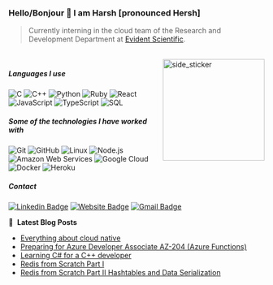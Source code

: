 
### Hello/Bonjour 👋 I am Harsh [pronounced Hersh] 

> Currently interning in the cloud team of the Research and Development Department at [Evident Scientific](https://www.evidentscientific.com/en/). 
<br />
<img align="right" width=200px height=200px alt="side_sticker" src="https://media.giphy.com/media/TEnXkcsHrP4YedChhA/giphy.gif" />

##### Languages I use

![C](https://img.shields.io/badge/-C-000000?style=flat&logo=c)
![C++](https://img.shields.io/badge/-C++-000000?style=flat&logo=c%2B%2B)
![Python](https://img.shields.io/badge/-Python-000000?style=flat&logo=python)
![Ruby](https://img.shields.io/badge/-Ruby-000000?style=flat&logo=ruby)
![React](https://img.shields.io/badge/-React-000000?style=flat&logo=react)
![JavaScript](https://img.shields.io/badge/-JavaScript-000000?style=flat&logo=javascript)
![TypeScript](https://img.shields.io/badge/-TypeScript-000000?style=flat&logo=typescript)
![SQL](https://img.shields.io/badge/-SQL-000000?style=flat&logo=postgresql)

##### Some of the technologies I have worked with

![Git](https://img.shields.io/badge/-Git-222222?style=flat&logo=git&logoColor=F05032)
![GitHub](https://img.shields.io/badge/-GitHub-222222?style=flat&logo=github&logoColor=181717)
![Linux](https://img.shields.io/badge/-Linux-222222?style=flat&logo=linux&logoColor=FCC624)
![Node.js](https://img.shields.io/badge/-Node.js-222222?style=flat&logo=node.js&logoColor=339933)
![Amazon Web Services](https://img.shields.io/badge/-Amazon%20Web%20Services-222222?style=flat-square&logo=Amazon-Web-Service)
![Google Cloud](https://img.shields.io/badge/Google%20Cloud-black?style=flat-square&logo=google-cloud)
![Docker](https://img.shields.io/badge/-Docker-black?style=flat-square&logo=docker)
![Heroku](https://img.shields.io/badge/-Heroku-222222?style=flat-square&logo=heroku)
<br/>

##### Contact

[![Linkedin Badge](https://img.shields.io/badge/-hb-000000?style=flat&logo=Linkedin&logoColor=F05032&link=https://www.linkedin.com/in/harsh-banthiya-858a6820a/)](https://www.linkedin.com/in/harsh-banthiya-858a6820a/)
[![Website Badge](https://img.shields.io/badge/-hb-000000?style=flat&logo=Google-Chrome&logoColor=white&link=https://harsh-banthiya.vercel.app/)](https://harsh-banthiya.vercel.app/)
[![Gmail Badge](https://img.shields.io/badge/-hb-c14438?style=flat&logo=Gmail&logoColor=white&link=mailto:banthiyaharsh01@gmail.com)](mailto:banthiyaharsh01@gmail.com)

📕 &nbsp;**Latest Blog Posts**
<!-- BLOG-POST-LIST:START -->
- [Everything about cloud native](https://harsh-banthiya.vercel.app/everything-about-cloud-native)
- [Preparing for Azure Developer Associate AZ-204 (Azure Functions)](https://harsh-banthiya.vercel.app/azure-functions-overview)
- [Learning C# for a C++ developer](https://harsh-banthiya.vercel.app/learning-c-for-a-c-developer)
- [Redis from Scratch Part I](https://harsh-banthiya.vercel.app/redis-from-scratch)
- [Redis from Scratch Part II Hashtables and Data Serialization](https://harsh-banthiya.vercel.app/redis-from-scratch-part-ii)

<!-- BLOG-POST-LIST:END -->
